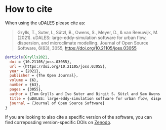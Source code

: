 # How to cite

When using the uDALES please cite as:

> Grylls, T., Suter, I., Sützl, B., Owens, S., Meyer, D., & van Reeuwijk, M. (2021). uDALES: large-eddy-simulation software for urban flow, dispersion, and microclimate modelling. Journal of Open Source Software, 6(63), 3055, https://doi.org/10.21105/joss.03055


```bibtex
@article{Grylls2021,
  doi = {10.21105/joss.03055},
  url = {https://doi.org/10.21105/joss.03055},
  year = {2021},
  publisher = {The Open Journal},
  volume = {6},
  number = {63},
  pages = {3055},
  author = {Tom Grylls and Ivo Suter and Birgit S. Sützl and Sam Owens and David Meyer and Maarten van Reeuwijk},
  title = {uDALES: large-eddy-simulation software for urban flow, dispersion, and microclimate modelling},
  journal = {Journal of Open Source Software}
}
```

If you are looking to also cite a specific version of the software, you can find correposding version-specific DOIs on [Zenodo](https://doi.org/10.5281/zenodo.5111496).
